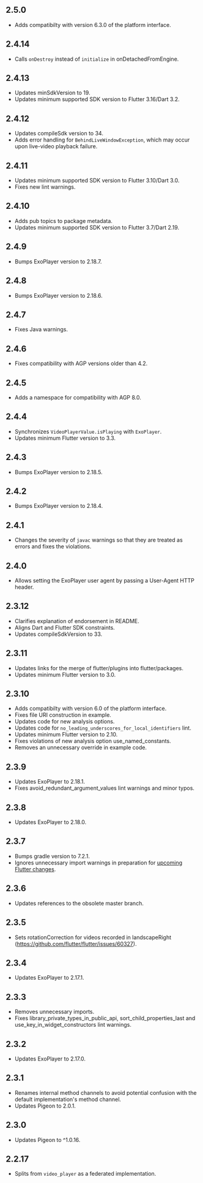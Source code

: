 ## 2.5.0

* Adds compatibilty with version 6.3.0 of the platform interface.

## 2.4.14

* Calls `onDestroy` instead of `initialize` in onDetachedFromEngine.

## 2.4.13

* Updates minSdkVersion to 19.
* Updates minimum supported SDK version to Flutter 3.16/Dart 3.2.

## 2.4.12

* Updates compileSdk version to 34.
* Adds error handling for `BehindLiveWindowException`, which may occur upon live-video playback failure.

## 2.4.11

* Updates minimum supported SDK version to Flutter 3.10/Dart 3.0.
* Fixes new lint warnings.

## 2.4.10

* Adds pub topics to package metadata.
* Updates minimum supported SDK version to Flutter 3.7/Dart 2.19.

## 2.4.9

* Bumps ExoPlayer version to 2.18.7.

## 2.4.8

* Bumps ExoPlayer version to 2.18.6.

## 2.4.7

* Fixes Java warnings.

## 2.4.6

* Fixes compatibility with AGP versions older than 4.2.

## 2.4.5

* Adds a namespace for compatibility with AGP 8.0.

## 2.4.4

* Synchronizes `VideoPlayerValue.isPlaying` with `ExoPlayer`.
* Updates minimum Flutter version to 3.3.

## 2.4.3

* Bumps ExoPlayer version to 2.18.5.

## 2.4.2

* Bumps ExoPlayer version to 2.18.4.

## 2.4.1

* Changes the severity of `javac` warnings so that they are treated as errors and fixes the violations.

## 2.4.0

* Allows setting the ExoPlayer user agent by passing a User-Agent HTTP header.

## 2.3.12

* Clarifies explanation of endorsement in README.
* Aligns Dart and Flutter SDK constraints.
* Updates compileSdkVersion to 33.

## 2.3.11

* Updates links for the merge of flutter/plugins into flutter/packages.
* Updates minimum Flutter version to 3.0.

## 2.3.10

* Adds compatibilty with version 6.0 of the platform interface.
* Fixes file URI construction in example.
* Updates code for new analysis options.
* Updates code for `no_leading_underscores_for_local_identifiers` lint.
* Updates minimum Flutter version to 2.10.
* Fixes violations of new analysis option use_named_constants.
* Removes an unnecessary override in example code.

## 2.3.9

* Updates ExoPlayer to 2.18.1.
* Fixes avoid_redundant_argument_values lint warnings and minor typos.

## 2.3.8

* Updates ExoPlayer to 2.18.0.

## 2.3.7

* Bumps gradle version to 7.2.1.
* Ignores unnecessary import warnings in preparation for [upcoming Flutter changes](https://github.com/flutter/flutter/pull/106316).

## 2.3.6

* Updates references to the obsolete master branch.

## 2.3.5

* Sets rotationCorrection for videos recorded in landscapeRight (https://github.com/flutter/flutter/issues/60327).

## 2.3.4

* Updates ExoPlayer to 2.17.1.

## 2.3.3

* Removes unnecessary imports.
* Fixes library_private_types_in_public_api, sort_child_properties_last and use_key_in_widget_constructors
  lint warnings.

## 2.3.2

* Updates ExoPlayer to 2.17.0.

## 2.3.1

* Renames internal method channels to avoid potential confusion with the
  default implementation's method channel.
* Updates Pigeon to 2.0.1.

## 2.3.0

* Updates Pigeon to ^1.0.16.

## 2.2.17

* Splits from `video_player` as a federated implementation.
